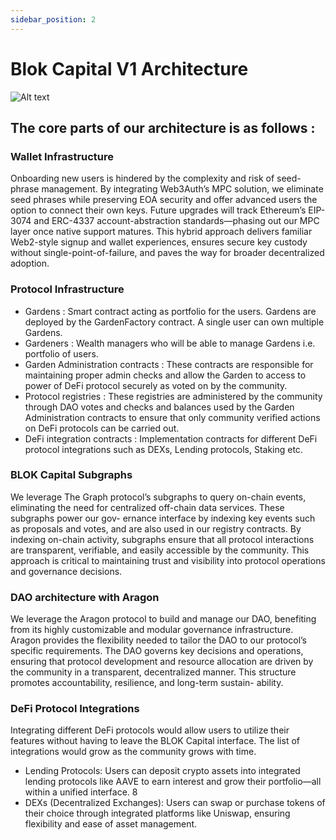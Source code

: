 ```yaml
---
sidebar_position: 2   
---
```


# Blok Capital V1 Architecture

![Alt text](/img/architect.png)

## The core parts of our architecture is as follows :

### Wallet Infrastructure
Onboarding new users is hindered by the complexity and risk of seed-phrase management. By integrating Web3Auth’s MPC solution, we eliminate seed phrases while preserving EOA security and offer advanced users the option to connect their own keys. Future upgrades will track Ethereum’s EIP-3074 and ERC-4337 account-abstraction standards—phasing out our MPC layer once native support matures. This hybrid approach delivers familiar Web2-style signup and wallet experiences, ensures secure key custody without single-point-of-failure, and paves the way for broader decentralized adoption.

### Protocol Infrastructure

- Gardens : Smart contract acting as portfolio for the users. Gardens are deployed by the GardenFactory contract. A single user can own multiple Gardens.
- Gardeners : Wealth managers who will be able to manage Gardens i.e. portfolio of users.
- Garden Administration contracts : These contracts are responsible for maintaining proper admin checks and allow the Garden to access to power of DeFi protocol securely as voted on by the community.
- Protocol registries : These registries are administered by the community through DAO votes and checks and balances used by the Garden Administration contracts to ensure that only community verified actions on DeFi protocols can be carried out.
- DeFi integration contracts : Implementation contracts for different DeFi protocol integrations such as DEXs, Lending protocols, Staking etc.

### BLOK Capital Subgraphs
We leverage The Graph protocol’s subgraphs to query on-chain events, eliminating the need for centralized off-chain data services. These subgraphs power our gov-
ernance interface by indexing key events such as proposals and votes, and are also used in our registry contracts. By indexing on-chain activity, subgraphs ensure that all protocol interactions are transparent, verifiable, and easily accessible by the community. This approach is critical to maintaining trust and visibility into protocol operations and governance decisions.

### DAO architecture with Aragon
We leverage the Aragon protocol to build and manage our DAO, benefiting from its highly customizable and modular governance infrastructure. Aragon provides the flexibility needed to tailor the DAO to our protocol’s specific requirements. The DAO governs key decisions and operations, ensuring that protocol development and
resource allocation are driven by the community in a transparent, decentralized manner. This structure promotes accountability, resilience, and long-term sustain-
ability.

### DeFi Protocol Integrations
Integrating different DeFi protocols would allow users to utilize their features without having to leave the BLOK Capital interface. The list of integrations would grow as the community grows with time.
- Lending Protocols: Users can deposit crypto assets into integrated lending protocols like AAVE to earn interest and grow their portfolio—all within a unified interface.
8
- DEXs (Decentralized Exchanges): Users can swap or purchase tokens of their choice through integrated platforms like Uniswap, ensuring flexibility and ease of asset management.